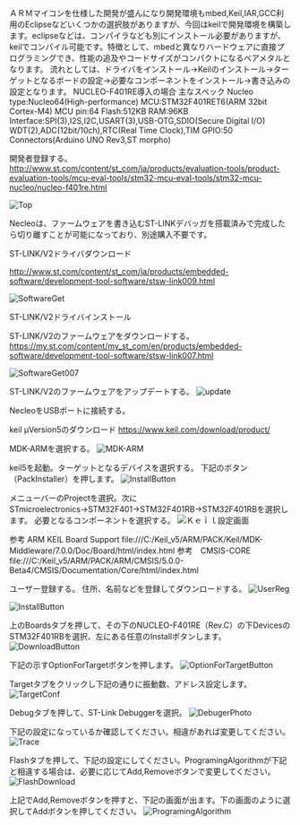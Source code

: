 ＡＲＭマイコンを仕様した開発が盛んになり開発環境もmbed,Keil,IAR,GCC利用のEclipseなどいくつかの選択肢がありますが、今回はkeilで開発環境を構築します。eclipseなどは、コンパイラなども別にインストール必要がありますが、keilでコンパイル可能です。特徴として、mbedと異なりハードウェアに直接プログラミングでき、性能の追及やコードサイズがコンパクトになるベアメタルとなります。
流れとしては、ドライバをインストール→Keilのインストール→ターゲットとなるボードの設定→必要なコンポーネントをインストール→書き込みの設定となります。
NUCLEO-F401RE導入の場合
  主なスペック
    Nucleo type:Nucleo64(High-performance)
    MCU:STM32F401RET6(ARM 32bit Cortex-M4)
    MCU pin:64
    Flash:512KB
    RAM:96KB
    Interface:SPI(3),I2S,I2C,USART(3),USB-OTG,SDIO(Secure Digital I/O)
    WDT(2),ADC(12bit/10ch),RTC(Real Time Clock),TIM
    GPIO:50
    Connectors(Arduino UNO Rev3,ST morpho)

開発者登録する。
http://www.st.com/content/st_com/ja/products/evaluation-tools/product-evaluation-tools/mcu-eval-tools/stm32-mcu-eval-tools/stm32-mcu-nucleo/nucleo-f401re.html

![Top](../img/F401Top.png)


Necleoは、ファームウェアを書き込むST-LINKデバッガを搭載済みで完成したら切り離すことが可能になっており、別途購入不要です。

ST-LINK/V2ドライバダウンロード

http://www.st.com/content/st_com/ja/products/embedded-software/development-tool-software/stsw-link009.html

![SoftwareGet](../img/SoftwareGet009.png)

ST-LINK/V2ドライバインストール

ST-LINK/V2のファームウェアをダウンロードする。
https://my.st.com/content/my_st_com/en/products/embedded-software/development-tool-software/stsw-link007.html


![SoftwareGet007](../img/GETSoftware.png)


ST-LINK/V2のファームウェアをアップデートする。
![update](../img/update.png)

NecleoをUSBポートに接続する。

keil μVersion5のダウンロード
https://www.keil.com/download/product/

MDK-ARMを選択する。
![MDK-ARM](../img/MDK-ARM.png)

keil5を起動。ターゲットとなるデバイスを選択する。
下記のボタン（PackInstaller）を押します。
![InstallButton](../img/BoradPackInstall.jpg)

メニューバーのProjectを選択。次にSTmicroelectronics→STM32F401→STM32F401RB→STM32F401RBを選択します。
必要となるコンポーネントを選択する。
![Ｋｅｉｌ設定画面](../img/Keil_Soc_Select.jpg)

参考 ARM KEIL Board Support
file:///C:/Keil_v5/ARM/PACK/Keil/MDK-Middleware/7.0.0/Doc/Board/html/index.html
参考　CMSIS-CORE
file:///C:/Keil_v5/ARM/PACK/ARM/CMSIS/5.0.0-Beta4/CMSIS/Documentation/Core/html/index.html


ユーザー登録する。 住所、名前などを登録してダウンロードする。
![UserReg](../img/userTmp.png)

![InstallButton](../img/ManegerInstallButton.png)

上のBoardsタブを押して、その下のNUCLEO-F401RE（Rev.C）の下DevicesのSTM32F401RBを選択、左にある任意のInstallボタンします。
![DownloadButton](../img/BoardDownload.jpg)

下記の示すOptionForTargetボタンを押します。
![OptionForTargetButton](../img/OptionForTarget.png)


Targetタブをクリックし下記の通りに振動数、アドレス設定します。
![TargetConf](../img/TargetPhoto.png)


Debugタブを押して、ST-Link Debuggerを選択。
![DebugerPhoto](../img/DebugerPhoto.png)


下記の設定になっているか確認してください。相違があれば変更してください。
![Trace](../img/Trace.png)


Flashタブを押して、下記の設定にしてください。ProgramingAlgorithmが下記と相違する場合は、必要に応じてAdd,Removeボタンで変更してください。
![FlashDownload](../img/FlashDownload.png)


上記でAdd,Removeボタンを押すと、下記の画面が出ます。下の画面のように選択してAddボタンを押してください。
![ProgramingAlgorithm](../img/ProgramingAlgorithm.png)
